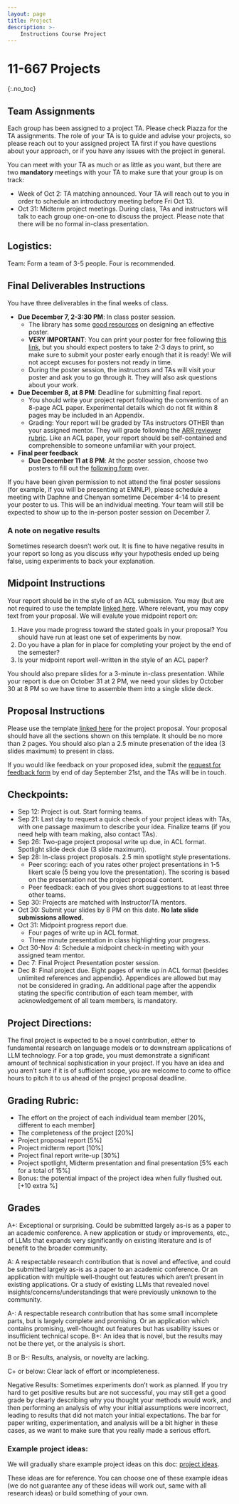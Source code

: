 ```yaml
---
layout: page
title: Project
description: >-
    Instructions Course Project
---
```


# 11-667 Projects
{:.no_toc}

## Team Assignments 
Each group has been assigned to a project TA. Please check Piazza for the TA assignments. The role of your TA is to guide and advise your projects, so please reach out to your assigned project TA first if you have questions about your approach, or if you have any issues with the project in general.

You can meet with your TA as much or as little as you want, but there are two **mandatory** meetings with your TA to make sure that your group is on track:

- Week of Oct 2: TA matching announced. Your TA will reach out to you in order to schedule an introductory meeting before Fri Oct 13.
- Oct 31: Midterm project meetings. During class, TAs and instructors will talk to each group one-on-one to discuss the project. Please note that there will be no formal in-class presentation.

## Logistics:
Team: Form a team of 3-5 people. Four is recommended. 

## Final Deliverables Instructions
You have three deliverables in the final weeks of class.

* **Due December 7, 2-3:30 PM**: In class poster session.
  * The library has some [good resources](https://www.cmu.edu/student-success/other-resources/resource-descriptions/science-research-posters.html) on designing an effective poster.
  * **VERY IMPORTANT**: You can print your poster for free following [this link](https://computing.cs.cmu.edu/desktop/printing-posters), but you should expect posters to take 2-3 days to print, so make sure to submit your poster early enough that it is ready! We will not accept excuses for posters not ready in time.
  * During the poster session, the instructors and TAs will visit your poster and ask you to go through it. They will also ask questions about your work.
* **Due December 8, at 8 PM**: Deadline for submitting final report.
  * You should write your project report following the conventions of an 8-page ACL paper. Experimental details which do not fit within 8 pages may be included in an Appendix.
  * Grading: Your report will be graded by TAs instructors OTHER than your assigned mentor. They will grade following the [ARR reviewer rubric](https://aclrollingreview.org/reviewform). Like an ACL paper, your report should be self-contained and comprehensible to someone unfamiliar with your project.
* **Final peer feedback**
  * **Due December 11 at 8 PM**: At the poster session, choose two posters to fill out the [following form]() over.

If you have been given permission to not attend the final poster sessions (for example, if you will be presenting at EMNLP), please schedule a meeting with Daphne and Chenyan sometime December 4-14 to present your poster to us. This will be an individual meeting. Your team will still be expected to show up to the in-person poster session on December 7.

### A note on negative results

Sometimes research doesn’t work out. It is fine to have negative results in your report so long as you discuss *why* your hypothesis ended up being false, using experiments to back your explanation.


## Midpoint Instructions
Your report should be in the style of an ACL submission. You may (but are not required to use the template [linked here](https://github.com/daphnei/cmu-llm-class/raw/main/homework_materials/project_midpoint_template.zip). Where relevant, you may copy text from your proposal. We will evalute youe midpoint report on:

1. Have you made progress toward the stated goals in your proposal? You should have run at least one set of experiments by now.
2. Do you have a plan for in place for completing your project by the end of the semester?
3. Is your midpoint report well-written in the style of an ACL paper?

You should also prepare slides for a 3-minute in-class presentation. While your report is due on October 31 at 2 PM, we need your slides by October 30 at 8 PM so we have time to assemble them into a single slide deck.

## Proposal Instructions
Please use the template [linked here](https://github.com/daphnei/cmu-llm-class/raw/main/homework_materials/project_proposal_template.zip) for the project proposal. Your proposal should have all the sections shown on this template. It should be no more than 2 pages. You should also plan a 2.5 minute presenation of the idea (3 slides maximum) to present in class.

If you would like feedback on your proposed idea, submit the [request for feedback form](https://forms.gle/182Trs8zddrjhv6B7) by end of day September 21st, and the TAs will be in touch.

## Checkpoints: 
- Sep 12: Project is out. Start forming teams.
- Sep 21: Last day to request a quick check of your project ideas with TAs, with one passage maximum to describe your idea. Finalize teams (if you need help with team making, also contact TAs).
- Sep 26: Two-page project proposal write up due, in ACL format. Spotlight slide deck due (3 slide maximum).
- Sep 28: In-class project proposals. 2.5 min spotlight style presentations.
  - Peer scoring: each of you rates other project presentations in 1-5 likert scale (5 being you love the presentation). The scoring is based on the presentation not the project proposal content.
  - Peer feedback: each of you gives short suggestions to at least three other teams.
- Sep 30: Projects are matched with Instructor/TA mentors.
- Oct 30: Submit your slides by 8 PM on this date. **No late slide submissions allowed.**
- Oct 31: Midpoint progress report due.
  - Four pages of write up in ACL format.
  - Three minute presentation in class highlighting your progress.
- Oct 30-Nov 4: Schedule a midpoint check-in meeting with your assigned team mentor.
- Dec 7: Final Project Presentation poster session.
- Dec 8: Final project due. Eight pages of write up in ACL format (besides unlimited references and appendix). Appendices are allowed but may not be considered in grading. An additional page after the appendix stating the specific contribution of each team member, with acknowledgement of all team members, is mandatory.

## Project Directions:
The final project is expected to be a novel contribution, either to fundamental research on language models  or to downstream applications of LLM technology. For a top grade, you must demonstrate a significant amount of technical sophistication in your project. If you have an idea and you aren’t sure if it is of sufficient scope, you are welcome to come to office hours to pitch it to us ahead of the project proposal deadline.

## Grading Rubric: 
- The effort on the project of each individual team member [20%, different to each member]
- The completeness of the project [20%]
- Project proposal report [5%]
- Project midterm report [10%]
- Project final report write-up [30%]
- Project spotlight, Midterm presentation and final presentation [5% each for a total of 15%]
- Bonus: the potential impact of the project idea when fully flushed out. [+10 extra %]

## Grades
A+: Exceptional or surprising. Could be submitted largely as-is as a paper to an academic conference. A new application or study or improvements, etc., of LLMs that expands very significantly on existing literature and is of benefit to the broader community.

A: A respectable research contribution that is novel and effective, and could be submitted largely as-is as a paper to an academic conference. Or an application with multiple well-thought out features which aren’t present in existing applications. Or a study of existing LLMs that revealed novel insights/concerns/understandings that were previously unknown to the community.

A-: A respectable research contribution that has some small incomplete parts, but is largely complete and promising. Or an application which contains promising, well-thought out features but has usability issues or insufficient technical scope.
B+: An idea that is novel, but the results may not be there yet, or the analysis is short.

B or B-: Results, analysis, or novelty are lacking.

C+ or below: Clear lack of effort or incompleteness.

Negative Results: Sometimes experiments don’t work as planned. If you try hard to get positive results but are not successful, you may still get a good grade by clearly describing why you thought your methods would work, and then performing an analysis of why your initial assumptions were incorrect, leading to results that did not match your initial expectations. The bar for paper writing, experimentation, and analysis will be a bit higher in these cases, as we want to make sure that you really made a serious effort.

### Example project ideas:
We will gradually share example project ideas on this doc: 
[project ideas](https://docs.google.com/document/d/1X-omaxkP9VAFtLRu7QoZEBait2ZDc827FyqwMZC_6R4/edit?usp=sharing). 

These ideas are for reference. 
You can choose one of these example ideas (we do not guarantee any of these ideas will work out, same with all research ideas) or build something of your own.
